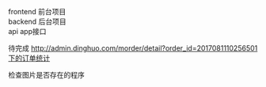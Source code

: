 frontend  前台项目  
backend	  后台项目  
api		  app接口  


待完成
http://admin.dinghuo.com/morder/detail?order_id=2017081110256501下的订单统计

检查图片是否存在的程序  


